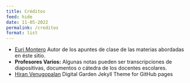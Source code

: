 ```yaml
---
title: Créditos
feed: hide
date: 11-05-2022
permalink: /creditos
format: list
---
```


-   [Euri Montero](https://www.eurinaiz.com) Autor de los apuntes de clase de las materias abordadas en éste sitio.
- **Profesores Varios:** Algunas notas pueden ser transcripciones de diapositivas, documentos o cátedra de los docentes escolares.
- [Hiran Venugopalan](https://github.com/Jekyll-Garden/jekyll-garden.github.io) Digital Garden Jekyll Theme for GitHub pages
